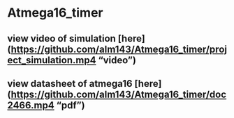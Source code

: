 # Atmega16_timer
## view video of simulation [here](https://github.com/alm143/Atmega16_timer/project_simulation.mp4 “video”)
## view datasheet of atmega16 [here](https://github.com/alm143/Atmega16_timer/doc2466.mp4 “pdf”)
